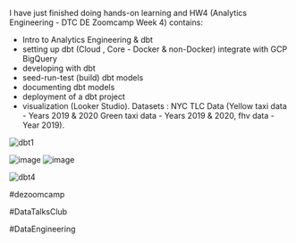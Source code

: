 I have just finished doing hands-on learning and HW4 (Analytics Engineering - DTC DE Zoomcamp Week 4) contains: 
- Intro to Analytics Engineering & dbt
- setting up dbt (Cloud , Core - Docker & non-Docker) integrate with GCP BigQuery
- developing with dbt
- seed-run-test (build) dbt models
- documenting dbt models
- deployment of a dbt project
- visualization (Looker Studio).
Datasets : NYC TLC Data (Yellow taxi data - Years 2019 & 2020
Green taxi data - Years 2019 & 2020, fhv data - Year 2019).

![dbt1](https://github.com/garjita63/de-zoomcamp-2024/assets/77673886/83cc4761-fa29-4cad-8a2f-7fbc21a1bf65)

![image](https://github.com/garjita63/de-zoomcamp-2024/assets/77673886/f61ea006-d8fe-4b29-a7ee-234409c94a03)
![image](https://github.com/garjita63/de-zoomcamp-2024/assets/77673886/391fff74-c7e1-46a3-9652-e74dfa28045a)

![dbt4](https://github.com/garjita63/de-zoomcamp-2024/assets/77673886/5acae6bc-a192-4f38-967a-e3b544f69f63)






#dezoomcamp

#DataTalksClub

#DataEngineering
